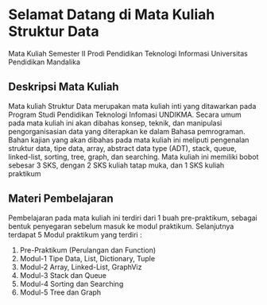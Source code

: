 # Selamat Datang di Mata Kuliah Struktur Data
Mata Kuliah Semester II Prodi Pendidikan Teknologi Informasi Universitas Pendidikan Mandalika 

## Deskripsi Mata Kuliah
Mata kuliah Struktur Data merupakan mata kuliah inti yang ditawarkan pada Program Studi Pendidikan Teknologi Infomasi UNDIKMA. Secara umum pada mata kuliah ini akan dibahas konsep, teknik, dan manipulasi pengorganisasian data yang diterapkan ke dalam Bahasa pemrograman. Bahan kajian yang akan dibahas pada mata kuliah ini meliputi pengenalan struktur data, tipe data, array, abstract data type (ADT), stack, queue, linked-list, sorting, tree, graph, dan searching. Mata kuliah ini memiliki bobot sebesar 3 SKS, dengan 2 SKS kuliah tatap muka, dan 1 SKS kuliah praktikum

## Materi Pembelajaran 
Pembelajaran pada mata kuliah ini terdiri dari 1 buah pre-praktikum, sebagai bentuk penyegaran sebelum masuk ke modul praktikum. Selanjutnya terdapat 5 Modul praktikum yang terdiri : 
1. Pre-Praktikum (Perulangan dan Function)
2. Modul-1 Tipe Data, List, Dictionary, Tuple
3. Modul-2 Array, Linked-List, GraphViz
4. Modul-3 Stack dan Queue
5. Modul-4 Sorting dan Searching
6. Modul-5 Tree dan Graph
